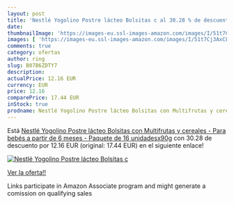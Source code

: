 ```yaml
---
layout: post
title: 'Nestlé Yogolino Postre lácteo Bolsitas c al 30.28 % de descuento'
date: 
thumbnailImage: 'https://images-eu.ssl-images-amazon.com/images/I/51t7Cj3AxCL._SL200_.jpg'
images: [ 'https://images-eu.ssl-images-amazon.com/images/I/51t7Cj3AxCL._SL200_.jpg' ]
comments: true
category: ofertas
author: ring
slug: B07B6ZDTY7
description:
actualPrice: 12.16 EUR
currency: EUR
price: 12.16
comparePrice: 17.44 EUR
inStock: true
prodname: Nestlé Yogolino Postre lácteo Bolsitas con Multifrutas y cereales - Para bebés a partir de 6 meses - Paquete de 16 unidadesx90g
---
```


Está [Nestlé Yogolino Postre lácteo Bolsitas con Multifrutas y cereales - Para bebés a partir de 6 meses - Paquete de 16 unidadesx90g](https://www.amazon.es/dp/B07B6ZDTY7/?tag=tolees-21) con 30.28 de descuento por 12.16 EUR (original: 17.44 EUR) en el siguiente enlace!

[![Nestlé Yogolino Postre lácteo Bolsitas c](https://images-eu.ssl-images-amazon.com/images/I/51t7Cj3AxCL._SL200_.jpg)](https://www.amazon.es/dp/B07B6ZDTY7/?tag=tolees-21)

[Ver la oferta!!](https://www.amazon.es/dp/B07B6ZDTY7/?tag=tolees-21)

Links participate in Amazon Associate program and might generate a comission on qualifying sales


